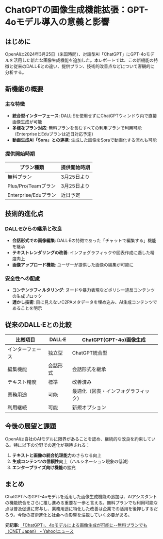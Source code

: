 # ChatGPTの画像生成機能拡張：GPT-4oモデル導入の意義と影響

## はじめに

OpenAIは2024年3月25日（米国時間）、対話型AI「ChatGPT」にGPT-4oモデルを活用した新たな画像生成機能を追加した。本レポートでは、この新機能の特徴と従来のDALL·Eとの違い、提供プラン、技術的改善点などについて客観的に分析する。

## 新機能の概要

### 主な特徴

- **統合型インターフェース**: DALL·Eを使用せずにChatGPTウィンドウ内で直接画像生成が可能
- **多様なプラン対応**: 無料プランを含むすべての利用プランで利用可能（EnterpriseとEduプランは近日対応予定）
- **動画生成AI「Sora」との連携**: 生成した画像をSoraで動画化する流れも可能

### 提供開始時期

| プラン種類 | 提供開始時期 |
|------------|--------------|
| 無料プラン | 3月25日より |
| Plus/Pro/Teamプラン | 3月25日より |
| Enterprise/Eduプラン | 近日予定 |

## 技術的進化点

### DALL·Eからの継承と改良

- **会話形式での画像編集**: DALL·Eの特徴であった「チャットで編集する」機能を継承
- **テキストレンダリングの改善**: インフォグラフィックや図表作成に適した精度向上
- **画像アップロード機能**: ユーザーが提供した画像の編集が可能に

### 安全性への配慮

- **コンテンツフィルタリング**: ヌードや暴力表現などポリシー違反コンテンツの生成ブロック
- **透かし技術**: 目に見えないC2PAメタデータを埋め込み、AI生成コンテンツであることを明示

## 従来のDALL·Eとの比較

| 比較項目 | DALL·E | ChatGPT(GPT-4o)画像生成 |
|---------|--------|-------------------------|
| インターフェース | 独立型 | ChatGPT統合型 |
| 編集機能 | 会話形式 | 会話形式を継承 |
| テキスト精度 | 標準 | 改善済み |
| 業務用途 | 可能 | 最適化（図表・インフォグラフィック） |
| 利用継続 | 可能 | 新規オプション |

## 今後の展望と課題

OpenAIは自社のAIモデルに限界があることを認め、継続的な改良を約束している。特に以下の分野での進化が期待される：

1. **テキストと画像の統合処理能力**のさらなる向上
2. **生成コンテンツの信頼性**向上（ハルシネーション現象の低減）
3. **エンタープライズ向け機能**の拡充

## まとめ

ChatGPTへのGPT-4oモデルを活用した画像生成機能の追加は、AIアシスタントの機能統合をさらに推し進める重要な一歩と言える。無料プランでも利用可能な点は普及促進に寄与し、業務用途に特化した改善は企業での活用を後押しするだろう。今後の技術進化と社会への影響を注視していく必要がある。

**元記事:** [「ChatGPT」、4oモデルによる画像生成が可能に--無料プランでも（CNET Japan） - Yahoo!ニュース](https://news.yahoo.co.jp/articles/8d7c19d3685aee5331da4478562c02eff7898446)